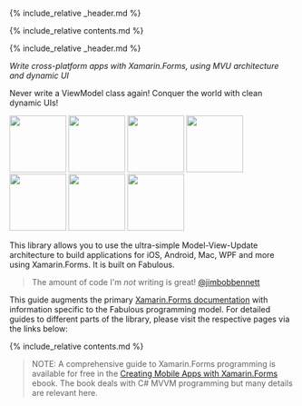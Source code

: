 {% include_relative _header.md %}

{% include_relative contents.md %}

{% include_relative _header.md %}

*Write cross-platform apps with Xamarin.Forms, using MVU architecture and dynamic UI*

Never write a ViewModel class again!  Conquer the world with clean dynamic UIs!

<img src="https://user-images.githubusercontent.com/7204669/39318922-57c95174-4977-11e8-94a9-cc385101ce5d.png" width="100"> <img src="https://user-images.githubusercontent.com/7204669/39318926-59f844e6-4977-11e8-9834-325a6517ced6.png" width="100"> <img src="https://user-images.githubusercontent.com/7204669/39318929-5b66c776-4977-11e8-8317-ee1c121301d4.png" width="100"> <img src="https://user-images.githubusercontent.com/7204669/39318934-5cbe3c3a-4977-11e8-92aa-c3fdf644b01c.png" width="100"> <img src="https://user-images.githubusercontent.com/7204669/39318936-5e2380bc-4977-11e8-8912-f078744a2bde.png" width="100"> <img src="https://user-images.githubusercontent.com/7204669/39318938-5f6ec4f4-4977-11e8-97a9-779edd3594bc.png" width="100"> <img src="https://user-images.githubusercontent.com/7204669/39318941-60c1b0f0-4977-11e8-8a4a-57e17ef8c6ec.png" width="100">

This library allows you to use the ultra-simple Model-View-Update architecture to build applications for iOS, Android, Mac, WPF and more using Xamarin.Forms. It is built on Fabulous.

> The amount of code I'm *not* writing is great!  [@jimbobbennett](https://github.com/jimbobbennett/)

This guide augments the primary [Xamarin.Forms documentation](https://docs.microsoft.com/xamarin/xamarin-forms/) with information
specific to the Fabulous programming model. For detailed guides to different parts of the library, please visit the respective pages via the links below:

{% include_relative contents.md %}

> NOTE: A comprehensive guide to Xamarin.Forms programming is available for free
in the [Creating Mobile Apps with Xamarin.Forms](https://docs.microsoft.com/xamarin/xamarin-forms/creating-mobile-apps-xamarin-forms/) ebook.
The book deals with C# MVVM programming but many details are relevant here.




